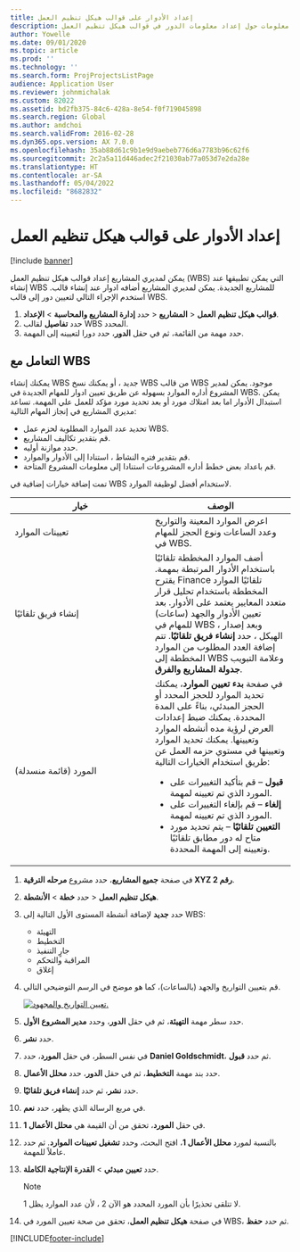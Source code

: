 ```yaml
---
title: إعداد الأدوار على قوالب هيكل تنظيم العمل
description: يقدم هذا الموضوع معلومات حول إعداد معلومات الدور في قوالب هيكل تنظيم العمل.
author: Yowelle
ms.date: 09/01/2020
ms.topic: article
ms.prod: ''
ms.technology: ''
ms.search.form: ProjProjectsListPage
audience: Application User
ms.reviewer: johnmichalak
ms.custom: 82022
ms.assetid: bd2fb375-84c6-428a-8e54-f0f719045898
ms.search.region: Global
ms.author: andchoi
ms.search.validFrom: 2016-02-28
ms.dyn365.ops.version: AX 7.0.0
ms.openlocfilehash: 35ab88d61c9b1e9d9aebeb776d6a7783b96c62f6
ms.sourcegitcommit: 2c2a5a11d446adec2f21030ab77a053d7e2da28e
ms.translationtype: HT
ms.contentlocale: ar-SA
ms.lasthandoff: 05/04/2022
ms.locfileid: "8682832"
---
```

# <a name="set-up-roles-on-work-breakdown-structure-templates"></a>إعداد الأدوار على قوالب هيكل تنظيم العمل

[!include [banner](../includes/banner.md)]

يمكن لمديري المشاريع إعداد قوالب هيكل تنظيم العمل (WBS) التي يمكن تطبيقها عند إنشاء WBS للمشاريع الجديدة. يمكن لمديري المشاريع أضافه ادوار عند إنشاء قالب. استخدم الإجراء التالي لتعيين دور إلى قالب WBS.

1. حدد **إدارة المشاريع والمحاسبة** > **الإعداد‏‎** > **المشاريع‏‎** > **قوالب هيكل تنظيم العمل**.
2. حدد **تفاصيل** لقالب WBS المحدد.
3. حدد مهمة من القائمة، ثم في حقل **الدور**، حدد دورا لتعيينه إلى المهمة.

## <a name="work-with-a-wbs"></a>التعامل مع WBS

يمكنك إنشاء WBS جديد ، أو يمكنك نسخ WBS من قالب WBS موجود. يمكن لمدير المشروع أداره الموارد بسهوله عن طريق تعيين ادوار للمهام الجديدة في WBS. يمكن استبدال الأدوار اما بعد امتلاك مورد أو بعد تحديد مورد مؤكد للعمل علي المهمة. تساعد مديري المشاريع في إنجاز المهام التالية:

- تحديد عدد الموارد المطلوبة لحزم عمل WBS.
- قم بتقدير تكاليف المشاريع.
- حدد موازنة أوليه.
- قم بتقدير فتره النشاط ، استنادا إلى الأدوار والموارد.
- قم باعداد بعض خطط أداره المشروعات استنادا إلى معلومات المشروع المتاحة.

تمت إضافة خيارات إضافية في WBS لاستخدام أفضل لوظيفة الموارد.

<table>
<colgroup>
<col width="50%" />
<col width="50%" />
</colgroup>
<thead>
<tr class="header">
<th>خيار</th>
<th>‏‏الوصف</th>
</tr>
</thead>
<tbody>
<tr class="odd">
<td>تعيينات الموارد</td>
<td>اعرض الموارد المعينة والتواريخ وعدد الساعات ونوع الحجز للمهام في WBS.</td>
</tr>
<tr class="even">
<td>إنشاء فريق تلقائيًا</td>
<td>أضف الموارد المخططة تلقائيًا باستخدام الأدوار المرتبطة بمهمة. يقترح Finance تلقائيًا الموارد المخططة باستخدام تحليل قرار متعدد المعايير يعتمد على الأدوار. بعد تعيين الأدوار والجهد (ساعات) للمهام في WBS ، وبعد إصدار الهيكل ، حدد <strong>إنشاء فريق تلقائيًا</strong>. تتم إضافة العدد المطلوب من الموارد المخططة إلى WBS وعلامة التبويب <strong>جدولة المشاريع والفرق</strong>.</td>
</tr>
<tr class="odd">
<td>المورد (قائمة منسدلة)</td>
<td>في صفحة <strong>بدء تعيين الموارد</strong>، يمكنك تحديد الموارد للحجز المحدد أو الحجز المبدئي، بناءً على المدة المحددة. يمكنك ضبط إعدادات العرض لرؤية مده أنشطه الموارد وتعيينها. يمكنك تحديد الموارد وتعيينها في مستوي حزمه العمل عن طريق استخدام الخيارات التالية:
<ul>
<li><strong>قبول</strong> – قم بتأكيد التغييرات على المورد الذي تم تعيينه لمهمة.</li>
<li><strong>إلغاء</strong> – قم بإلغاء التغييرات على المورد الذي تم تعيينه لمهمة.</li>
<li><strong>التعيين تلقائيًا</strong> – يتم تحديد مورد متاح له دور مطابق تلقائيًا وتعيينه إلى المهمة المحددة.</li>
</ul></td>
</tr>
</tbody>
</table>

1. في صفحة **جميع المشاريع**، حدد مشروع **مرحله الترقية XYZ رقم 2**.
2. حدد **خطة** > **الأنشطة‏‎** > **هيكل تنظيم العمل**.
3. حدد **جديد** لإضافة أنشطة المستوى الأول التالية إلى WBS:

    - التهيئة
    - التخطيط
    - جارٍ التنفيذ
    - المراقبة والتحكم
    - إغلاق

4. قم بتعيين التواريخ والجهد (بالساعات)، كما هو موضح في الرسم التوضيحي التالي.

    [![تعيين التواريخ والمجهود.](./media/projectresourcing10.jpg)](./media/projectresourcing10.jpg)

5. حدد سطر مهمة **التهيئة**، ثم في حقل **الدور**، وحدد **مدير المشروع الأول**.
6. حدد **نشر**.
7. في نفس السطر، في حقل **المورد**، حدد **Daniel Goldschmidt**، ثم حدد **قبول**.
8. حدد بند مهمة **التخطيط**، ثم في حقل **الدور**، حدد **محلل الأعمال**.
9. حدد **نشر**، ثم حدد **إنشاء فريق تلقائيًا**.
10. في مربع الرسالة الذي يظهر، حدد **نعم**.
11. في حقل **المورد**، تحقق من أن القيمة هي **محلل الأعمال 1**.
12. بالنسبة لمورد **محلل الأعمال 1**، افتح البحث، وحدد **تشغيل تعيينات الموارد**. ثم حدد عاملاً للمهمة.
13. حدد **تعيين مبدئي** &gt; **القدرة الإنتاجية الكاملة**.

    > [!NOTE] 
    > لا تتلقى تحذيرًا بأن المورد المحدد هو الآن 2 ، لأن عدد الموارد يظل 1.

14. في صفحة **هيكل تنظيم العمل**، تحقق من صحة تعيين المورد في WBS، ثم حدد **حفظ**.


[!INCLUDE[footer-include](../includes/footer-banner.md)]
